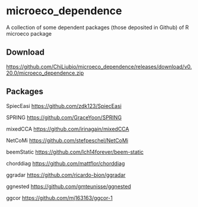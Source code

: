 # microeco_dependence

A collection of some dependent packages (those deposited in Github) of R microeco package

## Download
https://github.com/ChiLiubio/microeco_dependence/releases/download/v0.20.0/microeco_dependence.zip

## Packages

SpiecEasi https://github.com/zdk123/SpiecEasi

SPRING  https://github.com/GraceYoon/SPRING

mixedCCA  https://github.com/irinagain/mixedCCA

NetCoMi  https://github.com/stefpeschel/NetCoMi

beemStatic  https://github.com/lch14forever/beem-static

chorddiag  https://github.com/mattflor/chorddiag

ggradar  https://github.com/ricardo-bion/ggradar

ggnested  https://github.com/gmteunisse/ggnested

ggcor  https://github.com/mj163163/ggcor-1

